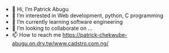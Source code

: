 - 👋 Hi, I’m Patrick Abugu
- 👀 I’m interested in Web development, python, C programming
- 🌱 I’m currently learning software engineering
- 💞️ I’m looking to collaborate on ...
- 📫 How to reach me https://patrick-chekwube-abugu.on.drv.tw/www.cadstro.com.ng/

<!---
Patrick-Abugu/Patrick-Abugu is a ✨ special ✨ repository because its `README.md` (this file) appears on your GitHub profile.
You can click the Preview link to take a look at your changes.
--->
